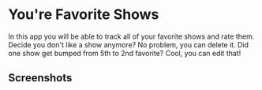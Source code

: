 # You're Favorite Shows #

In this app you will be able to track all of your favorite shows and rate them.
Decide you don't like a show anymore? No problem, you can delete it.
Did one show get bumped from 5th to 2nd favorite? Cool, you can edit that! 

## Screenshots ##